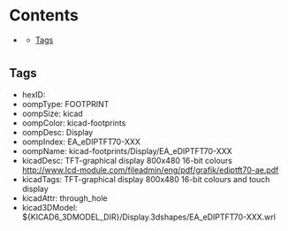 



Contents
========

* [](#)
	* [Tags](#tags)

# 

## Tags

- hexID: 
- oompType: FOOTPRINT
- oompSize: kicad
- oompColor: kicad-footprints
- oompDesc: Display
- oompIndex: EA_eDIPTFT70-XXX
- oompName: kicad-footprints/Display/EA_eDIPTFT70-XXX
- kicadDesc: TFT-graphical display 800x480 16-bit colours http://www.lcd-module.com/fileadmin/eng/pdf/grafik/ediptft70-ae.pdf
- kicadTags: TFT-graphical display 800x480 16-bit colours and touch display
- kicadAttr: through_hole
- kicad3DModel: ${KICAD6_3DMODEL_DIR}/Display.3dshapes/EA_eDIPTFT70-XXX.wrl
